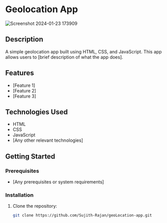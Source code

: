 # Geolocation App

![Screenshot 2024-01-23 173909](https://github.com/Sujith-Rajan/geoLocation/assets/140044515/e7fe01e0-0744-436c-83fc-49561a840537)

## Description

A simple geolocation app built using HTML, CSS, and JavaScript. This app allows users to [brief description of what the app does].

## Features

- [Feature 1]
- [Feature 2]
- [Feature 3]

## Technologies Used

- HTML
- CSS
- JavaScript
- [Any other relevant technologies]

## Getting Started

### Prerequisites

- [Any prerequisites or system requirements]

### Installation

1. Clone the repository:

   ```bash
   git clone https://github.com/Sujith-Rajan/geoLocation-app.git

